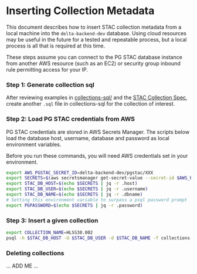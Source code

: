 # Inserting Collection Metadata

This document describes how to insert STAC collection metadata from a local machine into the `delta-backend-dev` database. Using cloud resources may be useful in the future for a tested and repeatable process, but a local process is all that is required at this time.

These steps assume you can connect to the PG STAC database instance from another AWS resource (such as an EC2) or security group inbound rule permitting access for your IP.

### Step 1: Generate collection sql

After reviewing examples in [collections-sql/](./collections-sql/) and the [STAC Collection Spec](https://github.com/radiantearth/stac-spec/blob/master/collection-spec/README.md), create another `.sql` file in collections-sql for the collection of interest.

### Step 2: Load PG STAC credentials from AWS

PG STAC credentials are stored in AWS Secrets Manager. The scripts below load the database host, username, database and password as local environment variables.

Before you run these commands, you will need AWS credentials set in your environment.

```bash
export AWS_PGSTAC_SECRET_ID=delta-backend-dev/pgstac/XXX
export SECRETS=$(aws secretsmanager get-secret-value --secret-id $AWS_PGSTAC_SECRET_ID | jq -c '.SecretString | fromjson')
export STAC_DB_HOST=$(echo $SECRETS | jq -r .host)
export STAC_DB_USER=$(echo $SECRETS | jq -r .username)
export STAC_DB_NAME=$(echo $SECRETS | jq -r .dbname)
# Setting this environment variable to surpass a psql password prompt
export PGPASSWORD=$(echo $SECRETS | jq -r .password)
```

### Step 3: Insert a given collection

```bash
export COLLECTION_NAME=HLSS30.002
psql -h $STAC_DB_HOST -U $STAC_DB_USER -d $STAC_DB_NAME -f collections-sql/${COLLECTION_NAME}.sql
```

### Deleting collections

... ADD ME ...